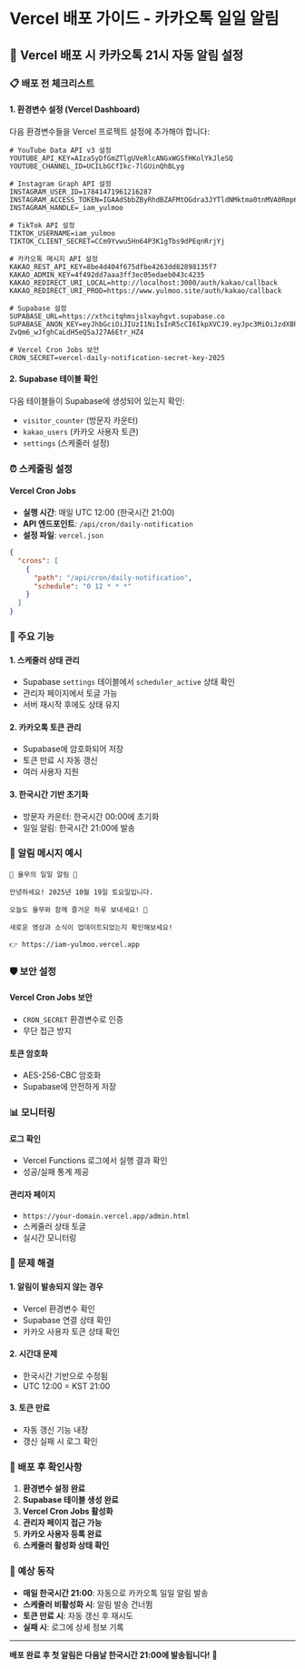 # Vercel 배포 가이드 - 카카오톡 일일 알림

## 🚀 Vercel 배포 시 카카오톡 21시 자동 알림 설정

### 📋 배포 전 체크리스트

#### 1. 환경변수 설정 (Vercel Dashboard)
다음 환경변수들을 Vercel 프로젝트 설정에 추가해야 합니다:

```env
# YouTube Data API v3 설정
YOUTUBE_API_KEY=AIzaSyDfGmZTlgUVeRlcANGxWGSfHKolYkJleSQ
YOUTUBE_CHANNEL_ID=UCILbGCfIkc-7lGUinQhBLyg

# Instagram Graph API 설정
INSTAGRAM_USER_ID=17841471961216287
INSTAGRAM_ACCESS_TOKEN=IGAAdSbbZByRhdBZAFMtOGdra3JYTldNMktma0tnMVA0Rmp6cDdEbGpLWHBiZA2pGY3ZA2akRwdGV2MmdrVDdpWTYyWVN0X2UwVUFvLVVQc0lTbU41MGV4UnpqanZAOc0JHUkVhSGhjNG95WXFDdnM4aC01RWFFRGdrUzc5N2luYU5nUQZDZD
INSTAGRAM_HANDLE=_iam_yulmoo

# TikTok API 설정
TIKTOK_USERNAME=iam_yulmoo
TIKTOK_CLIENT_SECRET=CCm9Yvwu5Hn64P3K1gTbs9dPEqnRrjYj

# 카카오톡 메시지 API 설정
KAKAO_REST_API_KEY=8be4d404f675dfbe4263dd82898135f7
KAKAO_ADMIN_KEY=4f492dd7aaa3ff3ec05edaeb043c4235
KAKAO_REDIRECT_URI_LOCAL=http://localhost:3000/auth/kakao/callback
KAKAO_REDIRECT_URI_PROD=https://www.yulmoo.site/auth/kakao/callback

# Supabase 설정
SUPABASE_URL=https://xthcitqhmsjslxayhgvt.supabase.co
SUPABASE_ANON_KEY=eyJhbGciOiJIUzI1NiIsInR5cCI6IkpXVCJ9.eyJpc3MiOiJzdXBhYmFzZSIsInJlZiI6Inh0aGNpdHFobXNqc2x4YXloZ3Z0Iiwicm9sZSI6ImFub24iLCJpYXQiOjE3NjAzMzIwMDEsImV4cCI6MjA3NTkwODAwMX0.fKDWahWKb-ZvQm6_wJfghCaLdH5eQ5aJ27A6Etr_HZ4

# Vercel Cron Jobs 보안
CRON_SECRET=vercel-daily-notification-secret-key-2025
```

#### 2. Supabase 테이블 확인
다음 테이블들이 Supabase에 생성되어 있는지 확인:
- `visitor_counter` (방문자 카운터)
- `kakao_users` (카카오 사용자 토큰)
- `settings` (스케줄러 설정)

### ⏰ 스케줄링 설정

#### Vercel Cron Jobs
- **실행 시간**: 매일 UTC 12:00 (한국시간 21:00)
- **API 엔드포인트**: `/api/cron/daily-notification`
- **설정 파일**: `vercel.json`

```json
{
  "crons": [
    {
      "path": "/api/cron/daily-notification",
      "schedule": "0 12 * * *"
    }
  ]
}
```

### 🔧 주요 기능

#### 1. 스케줄러 상태 관리
- Supabase `settings` 테이블에서 `scheduler_active` 상태 확인
- 관리자 페이지에서 토글 가능
- 서버 재시작 후에도 상태 유지

#### 2. 카카오톡 토큰 관리
- Supabase에 암호화되어 저장
- 토큰 만료 시 자동 갱신
- 여러 사용자 지원

#### 3. 한국시간 기반 초기화
- 방문자 카운터: 한국시간 00:00에 초기화
- 일일 알림: 한국시간 21:00에 발송

### 📱 알림 메시지 예시

```
🌟 율무의 일일 알림 🌟

안녕하세요! 2025년 10월 19일 토요일입니다.

오늘도 율무와 함께 즐거운 하루 보내세요! 🐾

새로운 영상과 소식이 업데이트되었는지 확인해보세요!

👉 https://iam-yulmoo.vercel.app
```

### 🛡️ 보안 설정

#### Vercel Cron Jobs 보안
- `CRON_SECRET` 환경변수로 인증
- 무단 접근 방지

#### 토큰 암호화
- AES-256-CBC 암호화
- Supabase에 안전하게 저장

### 📊 모니터링

#### 로그 확인
- Vercel Functions 로그에서 실행 결과 확인
- 성공/실패 통계 제공

#### 관리자 페이지
- `https://your-domain.vercel.app/admin.html`
- 스케줄러 상태 토글
- 실시간 모니터링

### 🚨 문제 해결

#### 1. 알림이 발송되지 않는 경우
- Vercel 환경변수 확인
- Supabase 연결 상태 확인
- 카카오 사용자 토큰 상태 확인

#### 2. 시간대 문제
- 한국시간 기반으로 수정됨
- UTC 12:00 = KST 21:00

#### 3. 토큰 만료
- 자동 갱신 기능 내장
- 갱신 실패 시 로그 확인

### 📝 배포 후 확인사항

1. **환경변수 설정 완료**
2. **Supabase 테이블 생성 완료**
3. **Vercel Cron Jobs 활성화**
4. **관리자 페이지 접근 가능**
5. **카카오 사용자 등록 완료**
6. **스케줄러 활성화 상태 확인**

### 🎯 예상 동작

- **매일 한국시간 21:00**: 자동으로 카카오톡 일일 알림 발송
- **스케줄러 비활성화 시**: 알림 발송 건너뜀
- **토큰 만료 시**: 자동 갱신 후 재시도
- **실패 시**: 로그에 상세 정보 기록

---

**배포 완료 후 첫 알림은 다음날 한국시간 21:00에 발송됩니다!** 🎉